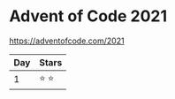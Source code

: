 # Advent of Code 2021

https://adventofcode.com/2021


Day | Stars
----|----
  1 | &#x2B50; &#x2B50;
